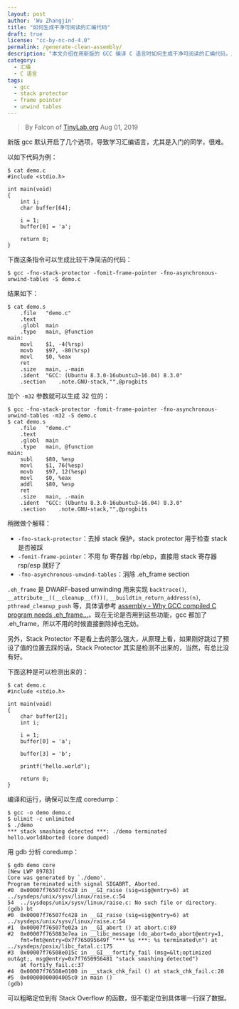```yaml
---
layout: post
author: 'Wu Zhangjin'
title: "如何生成干净可阅读的汇编代码"
draft: true
license: "cc-by-nc-nd-4.0"
permalink: /generate-clean-assembly/
description: "本文介绍在用新版的 GCC 编译 C 语言时如何生成干净可阅读的汇编代码，从而方便学习和理解汇编语言。"
category:
  - 汇编
  - C 语言
tags:
  - gcc
  - stack protector
  - frame pointer
  - unwind tables
---
```


> By Falcon of [TinyLab.org][1]
> Aug 01, 2019

新版 gcc 默认开启了几个选项，导致学习汇编语言，尤其是入门的同学，很难。

以如下代码为例：

    $ cat demo.c
    #include <stdio.h>

    int main(void)
    {
    	int i;
    	char buffer[64];

    	i = 1;
    	buffer[0] = 'a';

    	return 0;
    }

下面这条指令可以生成比较干净简洁的代码：

    $ gcc -fno-stack-protector -fomit-frame-pointer -fno-asynchronous-unwind-tables -S demo.c

结果如下：

    $ cat demo.s
    	.file	"demo.c"
    	.text
    	.globl	main
    	.type	main, @function
    main:
    	movl	$1, -4(%rsp)
    	movb	$97, -80(%rsp)
    	movl	$0, %eax
    	ret
    	.size	main, .-main
    	.ident	"GCC: (Ubuntu 8.3.0-16ubuntu3~16.04) 8.3.0"
    	.section	.note.GNU-stack,"",@progbits

加个 `-m32` 参数就可以生成 32 位的：

    $ gcc -fno-stack-protector -fomit-frame-pointer -fno-asynchronous-unwind-tables -m32 -S demo.c
    $ cat demo.s
    	.file	"demo.c"
    	.text
    	.globl	main
    	.type	main, @function
    main:
    	subl	$80, %esp
    	movl	$1, 76(%esp)
    	movb	$97, 12(%esp)
    	movl	$0, %eax
    	addl	$80, %esp
    	ret
    	.size	main, .-main
    	.ident	"GCC: (Ubuntu 8.3.0-16ubuntu3~16.04) 8.3.0"
    	.section	.note.GNU-stack,"",@progbits

稍微做个解释：

* `-fno-stack-protector`：去掉 stack 保护，stack protector 用于检查 stack 是否被踩
* `-fomit-frame-pointer`：不用 fp 寄存器 rbp/ebp，直接用 stack 寄存器 rsp/esp 就好了
* `-fno-asynchronous-unwind-tables`：消除 .eh_frame section

`.eh_frame` 是 DWARF-based unwinding 用来实现 `backtrace()`, `__attribute__((__cleanup__(f)))`, `__buildtin_return_address(n)`, `pthread_cleanup_push` 等，具体请参考 [assembly - Why GCC compiled C program needs .eh_frame...](https://stackoverflow.com/questions/26300819/why-gcc-compiled-c-program-needs-eh-frame-section)。现在无论是否用到这些功能，gcc 都加了 .eh_frame，所以不用的时候直接删除掉也无妨。

另外，Stack Protector 不是看上去的那么强大，从原理上看，如果刚好跳过了预设了值的位置去踩的话，Stack Protector 其实是检测不出来的，当然，有总比没有好。

下面这种是可以检测出来的：

    $ cat demo.c
    #include <stdio.h>

    int main(void)
    {
    	char buffer[2];
    	int i;

    	i = 1;
    	buffer[0] = 'a';

    	buffer[3] = 'b';

    	printf("hello.world");

    	return 0;
    }


编译和运行，确保可以生成 coredump：

    $ gcc -o demo demo.c
    $ ulimit -c unlimited
    $ ./demo
    *** stack smashing detected ***: ./demo terminated
    hello.worldAborted (core dumped)

用 gdb 分析 coredump：

    $ gdb demo core
    [New LWP 89783]
    Core was generated by `./demo'.
    Program terminated with signal SIGABRT, Aborted.
    #0  0x00007f76507fc428 in __GI_raise (sig=sig@entry=6) at ../sysdeps/unix/sysv/linux/raise.c:54
    54	../sysdeps/unix/sysv/linux/raise.c: No such file or directory.
    (gdb) bt
    #0  0x00007f76507fc428 in __GI_raise (sig=sig@entry=6) at ../sysdeps/unix/sysv/linux/raise.c:54
    #1  0x00007f76507fe02a in __GI_abort () at abort.c:89
    #2  0x00007f765083e7ea in __libc_message (do_abort=do_abort@entry=1,
        fmt=fmt@entry=0x7f765095649f "*** %s ***: %s terminated\n") at ../sysdeps/posix/libc_fatal.c:175
    #3  0x00007f76508e015c in __GI___fortify_fail (msg=&lt;optimized out&gt;, msg@entry=0x7f7650956481 "stack smashing detected")
        at fortify_fail.c:37
    #4  0x00007f76508e0100 in __stack_chk_fail () at stack_chk_fail.c:28
    #5  0x00000000004005c0 in main ()
    (gdb)

可以粗略定位到有 Stack Overflow 的函数，但不能定位到具体哪一行踩了数据。

[1]: http://tinylab.org
